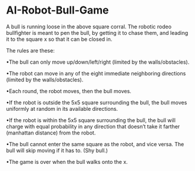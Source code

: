# AI-Robot-Bull-Game
A bull is running loose in the above square corral. The robotic rodeo bullfighter is meant to pen the bull, by getting
it to chase them, and leading it to the square x so that it can be closed in. 

The rules are these:

•The bull can only move up/down/left/right (limited by the walls/obstacles).

•The robot can move in any of the eight immediate neighboring directions (limited by the walls/obstacles).

•Each round, the robot moves, then the bull moves.

•If the robot is outside the 5x5 square surrounding the bull, the bull moves uniformly at random in its available
directions.

•If the robot is within the 5x5 square surrounding the bull, the bull will charge with equal probability in any
direction that doesn’t take it farther (manhattan distance) from the robot.

•The bull cannot enter the same square as the robot, and vice versa. The bull will skip moving if it has to. (Shy
bull.)

•The game is over when the bull walks onto the x.
